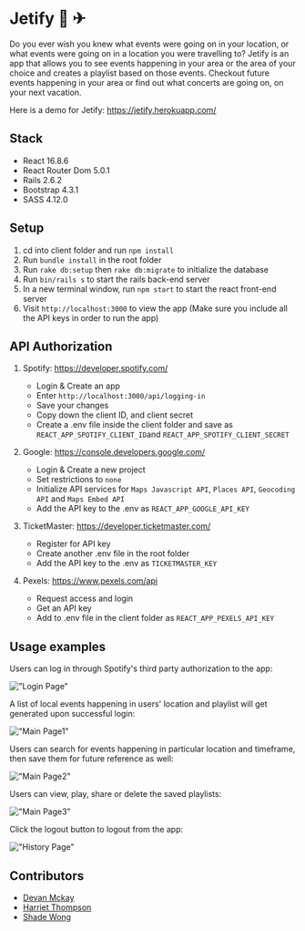 # Jetify 🎵 ✈︎

Do you ever wish you knew what events were going on in your location, or what events were going on in a location you were travelling to?
Jetify is an app that allows you to see events happening in your area or the area of your choice and creates a playlist based on those events. Checkout future events happening in your area or find out what concerts are going on, on your next vacation.

Here is a demo for Jetify: https://jetify.herokuapp.com/

## Stack
* React 16.8.6
* React Router Dom 5.0.1
* Rails 2.6.2
* Bootstrap 4.3.1
* SASS 4.12.0

## Setup
1. cd into client folder and run `npm install`
2. Run `bundle install` in the root folder
3. Run `rake db:setup` then `rake db:migrate` to initialize the database
4. Run `bin/rails s` to start the rails back-end server
5. In a new terminal window, run `npm start` to start the react front-end server
6. Visit `http://localhost:3000` to view the app (Make sure you include all the API keys in order to run the app)

## API Authorization
1. Spotify: https://developer.spotify.com/
    - Login & Create an app
    - Enter `http://localhost:3000/api/logging-in`
    - Save your changes
    - Copy down the client ID, and client secret
    - Create a .env file inside the client folder and save as `REACT_APP_SPOTIFY_CLIENT_ID`and `REACT_APP_SPOTIFY_CLIENT_SECRET`

2. Google: https://console.developers.google.com/
    - Login & Create a new project
    - Set restrictions to `none`
    - Initialize API services for `Maps Javascript API`, `Places API`, `Geocoding API` and `Maps Embed API`
    - Add the API key to the .env as `REACT_APP_GOOGLE_API_KEY`

3. TicketMaster: https://developer.ticketmaster.com/
    - Register for API key
    - Create another .env file in the root folder
    - Add the API key to the .env as `TICKETMASTER_KEY`

4. Pexels: https://www.pexels.com/api
    - Request access and login
    - Get an API key
    - Add to .env file in the client folder as `REACT_APP_PEXELS_API_KEY`


## Usage examples

Users can log in through Spotify's third party authorization to the app:

!["Login Page"](https://github.com/shadeying/Jetify/blob/master/client/public/screenshots/login-jetify.gif?raw=true)


A list of local events happening in users' location and playlist will get generated upon successful login:

!["Main Page1"](https://github.com/shadeying/Jetify/blob/master/client/public/screenshots/buy-ticket-jetify.gif?raw=true)


Users can search for events happening in particular location and timeframe, then save them for future reference as well:

!["Main Page2"](https://github.com/shadeying/Jetify/blob/master/client/public/screenshots/save-playlist-jetify.gif?raw=true)


Users can view, play, share or delete the saved playlists:

!["Main Page3"](https://github.com/shadeying/Jetify/blob/master/client/public/screenshots/delete-playlist-jetify.gif?raw=true)


Click the logout button to logout from the app:

!["History Page"](https://github.com/shadeying/Jetify/blob/master/client/public/screenshots/logout-jetify.gif?raw=true)


## Contributors
* [Devan Mckay](https://github.com/Devanm15)
* [Harriet Thompson](https://github.com/hazthompson)
* [Shade Wong](https://github.com/shadeying)

